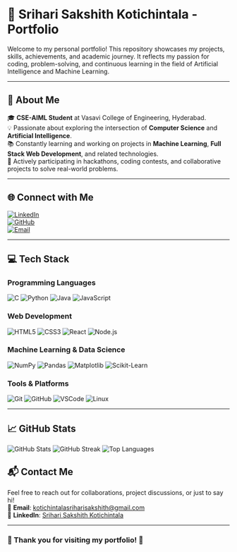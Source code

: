 # 🌟 Srihari Sakshith Kotichintala - Portfolio

Welcome to my personal portfolio! This repository showcases my projects, skills, achievements, and academic journey. It reflects my passion for coding, problem-solving, and continuous learning in the field of Artificial Intelligence and Machine Learning.

---

## 🚀 About Me

🎓 **CSE-AIML Student** at Vasavi College of Engineering, Hyderabad.  
💡 Passionate about exploring the intersection of **Computer Science** and **Artificial Intelligence**.  
📚 Constantly learning and working on projects in **Machine Learning**, **Full Stack Web Development**, and related technologies.  
🌟 Actively participating in hackathons, coding contests, and collaborative projects to solve real-world problems.

---

## 🌐 Connect with Me

[![LinkedIn](https://img.shields.io/badge/LinkedIn-%230077B5.svg?style=for-the-badge&logo=linkedin&logoColor=white)](https://linkedin.com/in/srihari-sakshith-kotichintala-1a1a8a280)  
[![GitHub](https://img.shields.io/badge/GitHub-%23121011.svg?style=for-the-badge&logo=github&logoColor=white)](https://github.com/SrihariSakshith)  
[![Email](https://img.shields.io/badge/Email-%23D14836.svg?style=for-the-badge&logo=gmail&logoColor=white)](mailto:kotichintalasriharisakshith@gmail.com)

---

## 💻 Tech Stack

### Programming Languages
![C](https://img.shields.io/badge/C-%2300599C.svg?style=for-the-badge&logo=c&logoColor=white)
![Python](https://img.shields.io/badge/Python-%233776AB.svg?style=for-the-badge&logo=python&logoColor=white)
![Java](https://img.shields.io/badge/Java-%23ED8B00.svg?style=for-the-badge&logo=openjdk&logoColor=white)
![JavaScript](https://img.shields.io/badge/JavaScript-%23F7DF1E.svg?style=for-the-badge&logo=javascript&logoColor=black)

### Web Development
![HTML5](https://img.shields.io/badge/HTML5-%23E34F26.svg?style=for-the-badge&logo=html5&logoColor=white)
![CSS3](https://img.shields.io/badge/CSS3-%231572B6.svg?style=for-the-badge&logo=css3&logoColor=white)
![React](https://img.shields.io/badge/React-%2361DAFB.svg?style=for-the-badge&logo=react&logoColor=black)
![Node.js](https://img.shields.io/badge/Node.js-%23339933.svg?style=for-the-badge&logo=node.js&logoColor=white)

### Machine Learning & Data Science
![NumPy](https://img.shields.io/badge/NumPy-%23013243.svg?style=for-the-badge&logo=numpy&logoColor=white)
![Pandas](https://img.shields.io/badge/Pandas-%23150458.svg?style=for-the-badge&logo=pandas&logoColor=white)
![Matplotlib](https://img.shields.io/badge/Matplotlib-%23ffffff.svg?style=for-the-badge&logo=matplotlib&logoColor=black)
![Scikit-Learn](https://img.shields.io/badge/Scikit--Learn-%23F7931E.svg?style=for-the-badge&logo=scikit-learn&logoColor=white)

### Tools & Platforms
![Git](https://img.shields.io/badge/Git-%23F05033.svg?style=for-the-badge&logo=git&logoColor=white)
![GitHub](https://img.shields.io/badge/GitHub-%23121011.svg?style=for-the-badge&logo=github&logoColor=white)
![VSCode](https://img.shields.io/badge/VSCode-%23007ACC.svg?style=for-the-badge&logo=visual-studio-code&logoColor=white)
![Linux](https://img.shields.io/badge/Linux-%23FCC624.svg?style=for-the-badge&logo=linux&logoColor=black)

---

## 📈 GitHub Stats

![GitHub Stats](https://github-readme-stats.vercel.app/api?username=SrihariSakshith&theme=radical&hide_border=false&include_all_commits=true&count_private=true)
![GitHub Streak](https://github-readme-streak-stats.herokuapp.com/?user=SrihariSakshith&theme=radical&hide_border=false)
![Top Languages](https://github-readme-stats.vercel.app/api/top-langs/?username=SrihariSakshith&theme=radical&hide_border=false&layout=compact)

## 📬 Contact Me

Feel free to reach out for collaborations, project discussions, or just to say hi!  
📧 **Email**: [kotichintalasriharisakshith@gmail.com](mailto:kotichintalasriharisakshith@gmail.com)  
💼 **LinkedIn**: [Srihari Sakshith Kotichintala](https://linkedin.com/in/srihari-sakshith-kotichintala-1a1a8a280)

---

### 🌟 Thank you for visiting my portfolio! 🌟
